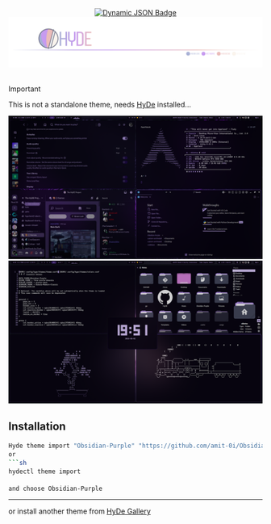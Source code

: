 <div align = center>
    <a href="https://discord.gg/tGGFXtND">
        <img alt="Dynamic JSON Badge" src="https://img.shields.io/badge/dynamic/json?url=https%3A%2F%2Fdiscordapp.com%2Fapi%2Finvites%2FmT5YqjaJFh%3Fwith_counts%3Dtrue&query=%24.approximate_member_count&suffix=%20members&style=for-the-badge&logo=discord&logoSize=auto&label=The%20HyDe%20Project&labelColor=ebbcba&color=c79bf0">    
    </a>
</div>
<div align = center><img src="https://raw.githubusercontent.com/prasanthrangan/hyprdots/main/Source/assets/hyde_banner.png"><br><br></div>

> [!IMPORTANT]
> This is not a standalone theme, needs [HyDe](https://github.com/HyDE-Project/HyDE) installed...

![t1](./screenshots/1.png)
![t2](./screenshots/2.png)
## Installation
```sh
Hyde theme import "Obsidian-Purple" "https://github.com/amit-0i/Obsidian-Purple"
or 
```sh
hydectl theme import

and choose Obsidian-Purple
```
---

or install another theme from [HyDe Gallery](https://github.com/kRHYME7/hyde-gallery)